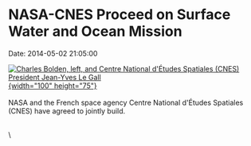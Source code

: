 NASA-CNES Proceed on Surface Water and Ocean Mission
====================================================

Date: 2014-05-02 21:05:00

[![Charles Bolden, left, and Centre National d\'Études Spatiales (CNES)
President Jean-Yves Le
Gall](http://www.jpl.nasa.gov/images/earth/swot/20140502/swot20140502-226.jpg){width="100"
height="75"}](http://www.jpl.nasa.gov/news/news.cfm?release=2014-140&rn=news.xml&rst=4134)\
\
NASA and the French space agency Centre National d\'Études Spatiales
(CNES) have agreed to jointly build.

\
\
